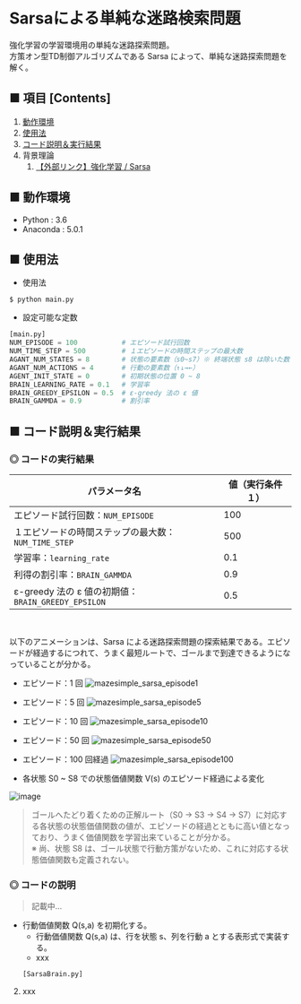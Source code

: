 # Sarsaによる単純な迷路検索問題
強化学習の学習環境用の単純な迷路探索問題。<br>
方策オン型TD制御アルゴリズムである Sarsa によって、単純な迷路探索問題を解く。<br>

<!--
単純な迷路探索問題を、Unity ML-Agents のフレームワーク（`Academy`,`Brain`,`Agent`クラス など）を参考にして実装しています。<br>
分かりやすいように `main.py` ファイル毎に１つの完結した実行コードにしています。<br>
-->

## ■ 項目 [Contents]
1. [動作環境](#動作環境)
1. [使用法](#使用法)
1. [コード説明＆実行結果](#コード説明＆実行結果)
1. 背景理論
    1. [【外部リンク】強化学習 / Sarsa](https://github.com/Yagami360/My_NoteBook/blob/master/%E6%83%85%E5%A0%B1%E5%B7%A5%E5%AD%A6/%E6%83%85%E5%A0%B1%E5%B7%A5%E5%AD%A6_%E6%A9%9F%E6%A2%B0%E5%AD%A6%E7%BF%92_%E5%BC%B7%E5%8C%96%E5%AD%A6%E7%BF%92.md#Sarsa)


## ■ 動作環境

- Python : 3.6
- Anaconda : 5.0.1

## ■ 使用法

- 使用法
```
$ python main.py
```

- 設定可能な定数
```python
[main.py]
NUM_EPISODE = 100           # エピソード試行回数
NUM_TIME_STEP = 500         # １エピソードの時間ステップの最大数
AGANT_NUM_STATES = 8        # 状態の要素数（s0~s7）※ 終端状態 s8 は除いた数
AGANT_NUM_ACTIONS = 4       # 行動の要素数（↑↓→←）
AGENT_INIT_STATE = 0        # 初期状態の位置 0 ~ 8
BRAIN_LEARNING_RATE = 0.1   # 学習率
BRAIN_GREEDY_EPSILON = 0.5  # ε-greedy 法の ε 値
BRAIN_GAMMDA = 0.9          # 割引率
```

<a id="コード説明＆実行結果"></a>

## ■ コード説明＆実行結果

### ◎ コードの実行結果
|パラメータ名|値（実行条件１）|
|---|---|
|エピソード試行回数：`NUM_EPISODE`|100|
|１エピソードの時間ステップの最大数：`NUM_TIME_STEP`|500|
|学習率：`learning_rate`|0.1|
|利得の割引率：`BRAIN_GAMMDA`|0.9|
|ε-greedy 法の ε 値の初期値：`BRAIN_GREEDY_EPSILON`|0.5|

<br>

以下のアニメーションは、Sarsa による迷路探索問題の探索結果である。エピソードが経過するにつれて、うまく最短ルートで、ゴールまで到達できるようになっていることが分かる。<br>

- エピソード：1 回
![mazesimple_sarsa_episode1](https://user-images.githubusercontent.com/25688193/52710524-df72ef80-2fd2-11e9-95a4-923b5c63a847.gif)<br>

- エピソード：5 回
![mazesimple_sarsa_episode5](https://user-images.githubusercontent.com/25688193/52710562-fa456400-2fd2-11e9-939b-42a0563fc9a3.gif)<br>

- エピソード：10 回
![mazesimple_sarsa_episode10](https://user-images.githubusercontent.com/25688193/52710615-1ba65000-2fd3-11e9-8b53-a3f55e3f632a.gif)<br>

- エピソード：50 回
![mazesimple_sarsa_episode50](https://user-images.githubusercontent.com/25688193/52710669-4395b380-2fd3-11e9-85df-4b9d414ac942.gif)<br>

- エピソード：100 回経過
![mazesimple_sarsa_episode100](https://user-images.githubusercontent.com/25688193/52710334-70959680-2fd2-11e9-92e6-d9d50984eb53.gif)<br>


- 各状態 S0 ~ S8 での状態価値関数 V(s) のエピソード経過による変化<br>

![image](https://user-images.githubusercontent.com/25688193/52710292-565bb880-2fd2-11e9-875d-69882840fd46.png)<br>
> ゴールへたどり着くための正解ルート（S0 → S3 → S4 → S7）に対応する各状態の状態価値関数の値が、エピソードの経過とともに高い値となっており、うまく価値関数を学習出来ていることが分かる。<br>
> ※ 尚、状態 S8 は、ゴール状態で行動方策がないため、これに対応する状態価値関数も定義されない。<br>


### ◎ コードの説明

> 記載中...

- 行動価値関数 Q(s,a) を初期化する。<br>
    - 行動価値関数 Q(s,a) は、行を状態 s、列を行動 a とする表形式で実装する。<br>
    - xxx
    ```python
    [SarsaBrain.py]
    ```
2. xxx
